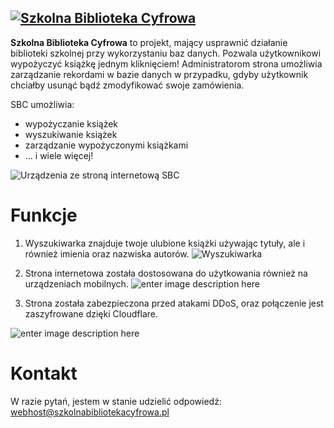 [![Szkolna Biblioteka Cyfrowa](https://imgur.com/pkEkshZ.png)](https://www.szkolnabibliotekacyfrowa.pl/) 
-
**Szkolna Biblioteka Cyfrowa** to projekt, mający usprawnić działanie biblioteki szkolnej przy wykorzystaniu baz danych. Pozwala użytkownikowi wypożyczyć książkę jednym kliknięciem! Administratorom strona umożliwia zarządzanie rekordami w bazie danych w przypadku, gdyby użytkownik chciałby usunąć bądź zmodyfikować swoje zamówienia.

SBC umożliwia:

 - wypożyczanie książek
 - wyszukiwanie książek
 - zarządzanie wypożyczonymi książkami
 - ... i wiele więcej!

![Urządzenia ze stroną internetową SBC](https://imgur.com/JjGUrWH.png)
# Funkcje
1. Wyszukiwarka znajduje twoje ulubione książki używając tytuły, ale i również imienia oraz nazwiska autorów.
![Wyszukiwarka](https://imgur.com/bI5eeWQ.png)

2. Strona internetowa została dostosowana do użytkowania również na urządzeniach mobilnych.
![enter image description here](https://imgur.com/A4WU1qt.png)

3. Strona została zabezpieczona przed atakami DDoS, oraz połączenie jest zaszyfrowane dzięki Cloudflare.

![enter image description here](https://upload.wikimedia.org/wikipedia/commons/thumb/4/4b/Cloudflare_Logo.svg/2560px-Cloudflare_Logo.svg.png)

# Kontakt
W razie pytań, jestem w stanie udzielić odpowiedź: webhost@szkolnabibliotekacyfrowa.pl
